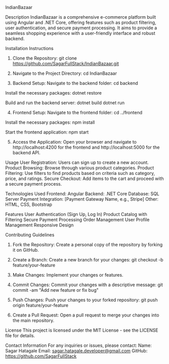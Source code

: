 IndianBazaar

Description
IndianBazaar is a comprehensive e-commerce platform built using Angular and .NET Core, offering features such as product filtering, user authentication, and secure payment processing. It aims to provide a seamless shopping experience with a user-friendly interface and robust backend.

Installation Instructions

1. Clone the Repository:
	git clone https://github.com/SagarFullStack/IndianBazaar.git

2. Navigate to the Project Directory:
	cd IndianBazaar

3. Backend Setup:
Navigate to the backend folder:
	cd backend

Install the necessary packages:
	dotnet restore

Build and run the backend server:
	dotnet build
	dotnet run

4. Frontend Setup:
Navigate to the frontend folder:
	cd ../frontend

Install the necessary packages:
	npm install

Start the frontend application:
	npm start

5. Access the Application:
Open your browser and navigate to http://localhost:4200 for the frontend and http://localhost:5000 for the backend API.

Usage
User Registration: Users can sign up to create a new account.
Product Browsing: Browse through various product categories.
Product Filtering: Use filters to find products based on criteria such as category, price, and ratings.
Secure Checkout: Add items to the cart and proceed with a secure payment process.

Technologies Used
Frontend: Angular
Backend: .NET Core
Database: SQL Server
Payment Integration: [Payment Gateway Name, e.g., Stripe]
Other: HTML, CSS, Bootstrap

Features
User Authentication (Sign Up, Log In)
Product Catalog with Filtering
Secure Payment Processing
Order Management
User Profile Management
Responsive Design

Contributing Guidelines
1. Fork the Repository: Create a personal copy of the repository by forking it on GitHub.

2. Create a Branch: Create a new branch for your changes:
	git 	checkout -b feature/your-feature

3. Make Changes: Implement your changes or features.

4. Commit Changes: Commit your changes with a descriptive message:
git commit -am "Add new feature or fix bug"

5. Push Changes: Push your changes to your forked repository:
git push origin feature/your-feature

6. Create a Pull Request: Open a pull request to merge your changes into the main repository.

License
This project is licensed under the MIT License - see the LICENSE file for details.

Contact Information
For any inquiries or issues, please contact:
Name: Sagar Hatagale
Email: sagar.hatagale.developer@gmail.com
GitHub: https://github.com/SagarFullStack
